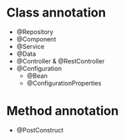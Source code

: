 
# Class annotation
- @Repository
- @Component
- @Service
- @Data
- @Controller & @RestController
- @Configuration
    - @Bean
    - @ConfigurationProperties
    

# Method annotation
- @PostConstruct
